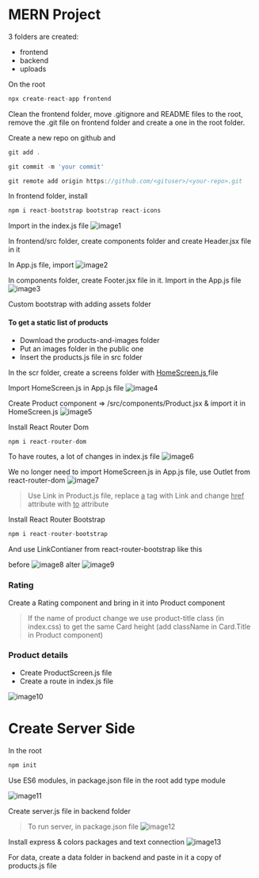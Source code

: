 # MERN Project

3 folders are created:

- frontend
- backend
- uploads

On the root

```javascript
npx create-react-app frontend
```

Clean the frontend folder, move .gitignore and README files to the root, remove the .git file on frontend folder and create a one in the root folder.

Create a new repo on github and

```javascript
git add .
```

```javascript
git commit -m 'your commit'
```

```javascript
git remote add origin https://github.com/<gituser>/<your-repo>.git
```

In frontend folder, install

```javascript
npm i react-bootstrap bootstrap react-icons
```

Import in the index.js file
![image1](utils/img1.png)

In frontend/src folder, create components folder and create Header.jsx file in it

In App.js file, import
![image2](utils/img2.png)

In components folder, create Footer.jsx file in it. Import in the App.js file
![image3](utils/img3.png)

Custom bootstrap with adding assets folder

#### To get a static list of products

- Download the products-and-images folder
- Put an images folder in the public one
- Insert the products.js file in src folder

In the scr folder, create a screens folder with <ins>HomeScreen.js </ins> file

Import HomeScreen.js in App.js file
![image4](utils/img4.png)

Create Product component => /src/components/Product.jsx & import it in HomeScreen.js
![image5](utils/img5.png)

Install React Router Dom

```javascript
npm i react-router-dom
```

To have routes, a lot of changes in index.js file
![image6](utils/img6.png)

We no longer need to import HomeScreen.js in App.js file, use Outlet from react-router-dom
![image7](utils/img7.png)

> Use Link in Product.js file, replace <ins>a</ins> tag with Link and change <ins>href</ins> attribute with <ins>to</ins> attribute

Install React Router Bootstrap

```javascript
npm i react-router-bootstrap
```

And use LinkContianer from react-router-bootstrap like this

before
![image8](utils/img8.png)
alter
![image9](utils/img9.png)

### Rating

Create a Rating component and bring in it into Product component

> If the name of product change we use product-title class (in index.css) to get the same Card height (add className in Card.Title in Product component)

### Product details

- Create ProductScreen.js file
- Create a route in index.js file

![image10](utils/img10.png)

# Create Server Side

In the root

```javascript
npm init
```

Use ES6 modules, in package.json file in the root add type module

![image11](utils/img11.png)

Create server.js file in backend folder

> To run server, in package.json file
> ![image12](utils/img12.png)

Install express & colors packages and text connection
![image13](utils/img13.png)

For data, create a data folder in backend and paste in it a copy of products.js file
